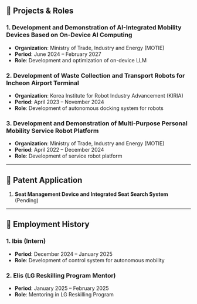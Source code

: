 ## 📌 Projects & Roles
### 1. Development and Demonstration of AI-Integrated Mobility Devices Based on On-Device AI Computing  
- **Organization**: Ministry of Trade, Industry and Energy (MOTIE)  
- **Period**: June 2024 – February 2027  
- **Role**: Development and optimization of on-device LLM  

### 2. Development of Waste Collection and Transport Robots for Incheon Airport Terminal  
- **Organization**: Korea Institute for Robot Industry Advancement (KIRIA)  
- **Period**: April 2023 – November 2024  
- **Role**: Development of autonomous docking system for robots  

### 3. Development and Demonstration of Multi-Purpose Personal Mobility Service Robot Platform  
- **Organization**: Ministry of Trade, Industry and Energy (MOTIE)  
- **Period**: April 2022 – December 2024  
- **Role**: Development of service robot platform  

---

## 📌 Patent Application
1. **Seat Management Device and Integrated Seat Search System** (Pending)  

---

## 📌 Employment History
### 1. Ibis (Intern)  
- **Period**: December 2024 – January 2025  
- **Role**: Development of control system for autonomous mobility  

### 2. Elis (LG Reskilling Program Mentor)  
- **Period**: January 2025 – February 2025  
- **Role**: Mentoring in LG Reskilling Program  
